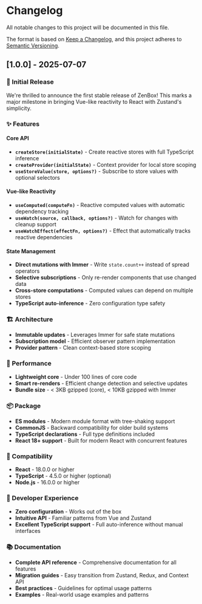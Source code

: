 # Changelog

All notable changes to this project will be documented in this file.

The format is based on [Keep a Changelog](https://keepachangelog.com/en/1.0.0/),
and this project adheres to [Semantic Versioning](https://semver.org/spec/v2.0.0.html).

## [1.0.0] - 2025-07-07

### 🎉 Initial Release

We're thrilled to announce the first stable release of ZenBox! This marks a major milestone in bringing Vue-like reactivity to React with Zustand's simplicity.

### ✨ Features

#### Core API

- **`createStore(initialState)`** - Create reactive stores with full TypeScript inference
- **`createProvider(initialState)`** - Context provider for local store scoping
- **`useStoreValue(store, options?)`** - Subscribe to store values with optional selectors

#### Vue-like Reactivity

- **`useComputed(computeFn)`** - Reactive computed values with automatic dependency tracking
- **`useWatch(source, callback, options?)`** - Watch for changes with cleanup support
- **`useWatchEffect(effectFn, options?)`** - Effect that automatically tracks reactive dependencies

#### State Management

- **Direct mutations with Immer** - Write `state.count++` instead of spread operators
- **Selective subscriptions** - Only re-render components that use changed data
- **Cross-store computations** - Computed values can depend on multiple stores
- **TypeScript auto-inference** - Zero configuration type safety

### 🏗️ Architecture

- **Immutable updates** - Leverages Immer for safe state mutations
- **Subscription model** - Efficient observer pattern implementation
- **Provider pattern** - Clean context-based store scoping

### 🚀 Performance

- **Lightweight core** - Under 100 lines of core code
- **Smart re-renders** - Efficient change detection and selective updates
- **Bundle size** - < 3KB gzipped (core), < 10KB gzipped with Immer

### 📦 Package

- **ES modules** - Modern module format with tree-shaking support
- **CommonJS** - Backward compatibility for older build systems
- **TypeScript declarations** - Full type definitions included
- **React 18+ support** - Built for modern React with concurrent features

### 🎯 Compatibility

- **React** - 18.0.0 or higher
- **TypeScript** - 4.5.0 or higher (optional)
- **Node.js** - 16.0.0 or higher

### 🔧 Developer Experience

- **Zero configuration** - Works out of the box
- **Intuitive API** - Familiar patterns from Vue and Zustand
- **Excellent TypeScript support** - Full auto-inference without manual interfaces

### 📚 Documentation

- **Complete API reference** - Comprehensive documentation for all features
- **Migration guides** - Easy transition from Zustand, Redux, and Context API
- **Best practices** - Guidelines for optimal usage patterns
- **Examples** - Real-world usage examples and patterns

